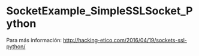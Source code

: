 # SocketExample_SimpleSSLSocket_Python

Para más información:
http://hacking-etico.com/2016/04/19/sockets-ssl-python/
